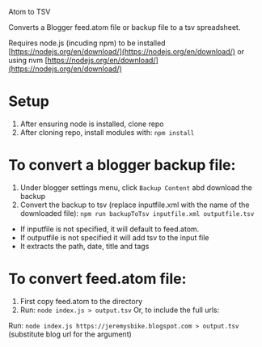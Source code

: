 Atom to TSV

Converts a Blogger feed.atom file or backup file to a tsv spreadsheet.

Requires node.js (incuding npm) to be installed
[https://nodejs.org/en/download/](https://nodejs.org/en/download/)
or using nvm
[https://nodejs.org/en/download/](https://nodejs.org/en/download/)

# Setup
1. After ensuring node is installed, clone repo
2. After cloning repo, install modules with:
	    ```npm install```

# To convert a blogger backup file:
1. Under blogger settings menu, click ```Backup Content``` abd download the backup
2. Convert the backup to tsv (replace inputfile.xml with the name of the downloaded file):
	    ```npm run backupToTsv inputfile.xml outputfile.tsv```

* If inputfile is not specified, it will default to feed.atom.
* If outputfile is not specified it will add tsv to the input file
* It extracts the path, date, title and tags

# To convert feed.atom file:
1. First copy feed.atom to the directory
2. Run:	    ```node index.js > output.tsv```
Or, to include the full urls:

Run: ```node index.js https://jeremysbike.blogspot.com > output.tsv```
(substitute blog url for the argument)


